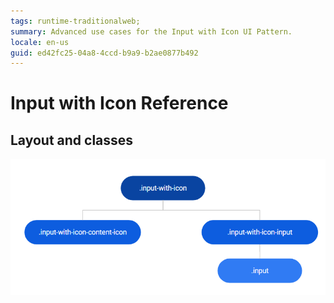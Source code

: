 ```yaml
---
tags: runtime-traditionalweb;
summary: Advanced use cases for the Input with Icon UI Pattern.
locale: en-us
guid: ed42fc25-04a8-4ccd-b9a9-b2ae0877b492
---
```


# Input with Icon Reference

## Layout and classes

![](<images/inputwithicon-2-diag.png>)
